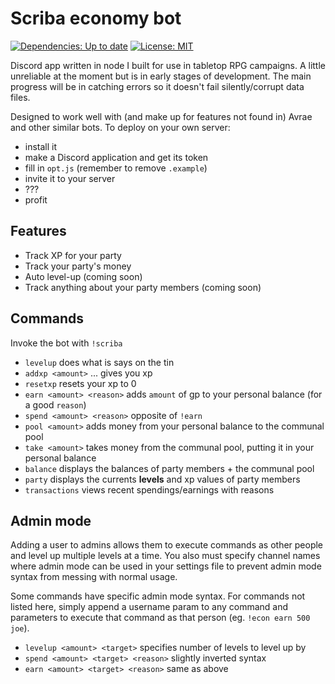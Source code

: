 # Scriba economy bot
[![Dependencies: Up to date](https://david-dm.org/arcayn/rpg-econbot.svg)](https://david-dm.org/arcayn/rpg-econbot) [![License: MIT](https://img.shields.io/badge/License-MIT-green.svg)](https://opensource.org/licenses/MIT)


Discord app written in node I built for use in tabletop RPG campaigns. A little unreliable at the moment but is in early stages
of development. The main progress will be in catching errors so it doesn't fail silently/corrupt data files.

Designed to work well with (and make up for features not found in) Avrae and other similar bots. To deploy on your own server: 
 - install it
 - make a Discord application and get its token 
 - fill in `opt.js` (remember to remove `.example`)
 - invite it to your server
 - ???
 - profit
 
 ## Features
  - Track XP for your party
  - Track your party's money
  - Auto level-up (coming soon)
  - Track anything about your party members (coming soon)
 
 ## Commands
 Invoke the bot with `!scriba`
  - `levelup` does what is says on the tin
  - `addxp <amount>` ... gives you xp
  - `resetxp` resets your xp to 0
  - `earn <amount> <reason>` adds `amount` of gp to your personal balance (for a good `reason`)
  - `spend <amount> <reason>` opposite of `!earn`
  - `pool <amount>` adds money from your personal balance to the communal pool
  - `take <amount>` takes money from the communal pool, putting it in your personal balance
  - `balance` displays the balances of party members + the communal pool
  - `party` displays the currents **levels** and xp values of party members
  - `transactions` views recent spendings/earnings with reasons
  
## Admin mode
Adding a user to admins allows them to execute commands as other people and level up multiple levels at a time. You also must specify channel names where admin mode can be used in your settings file to prevent admin mode syntax from messing with normal usage.

Some commands have specific admin mode syntax. For commands not listed here, simply append a username param to any command and parameters to execute that command as that person (eg. `!econ earn 500 joe`).
  - `levelup <amount> <target>` specifies number of levels to level up by
  - `spend <amount> <target> <reason>` slightly inverted syntax
  - `earn <amount> <target> <reason>` same as above

